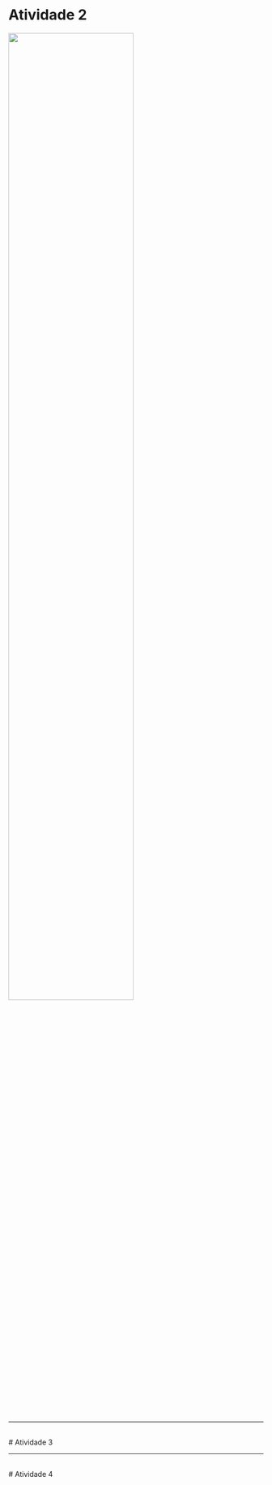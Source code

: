 # Atividade 2
<img src= "https://github.com/thaycn/CPP/blob/main/Functions/Functions.gif" width="70%"/>
<hr>
<br>
# Atividade 3

<hr>
<br>
# Atividade 4
